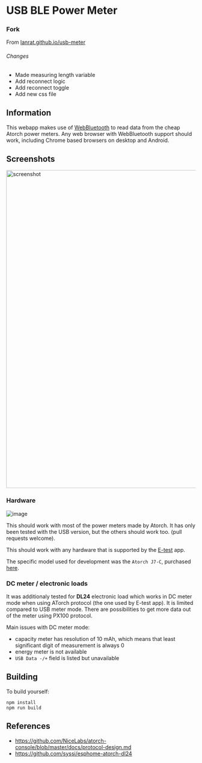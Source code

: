 # USB BLE Power Meter

### Fork

From [lanrat.github.io/usb-meter](https://lanrat.github.io/usb-meter/)

###### Changes

- Made measuring length variable
- Add reconnect logic
- Add reconnect toggle
- Add new css file

## Information

This webapp makes use of [WebBluetooth](https://web.dev/bluetooth/) to read data
from the cheap Atorch power meters. Any web browser with WebBluetooth support
should work, including Chrome based browsers on desktop and Android.

## Screenshots

<img width="846" alt="screenshot" src="https://user-images.githubusercontent.com/164192/192336525-22cdd0de-6e44-452f-af97-06c34b4559b4.png">

### Hardware

![image](https://user-images.githubusercontent.com/164192/192333803-254ac224-3aea-4b4d-8908-5ecca27195f1.png)

This should work with most of the power meters made by Atorch. It has only been
tested with the USB version, but the others should work too. (pull requests welcome).

This should work with any hardware that is supported by the
[E-test](https://play.google.com/store/apps/details?id=com.tang.etest.e_test) app.

The specific model used for development was the `Atorch J7-C`, purchased [here](https://www.aliexpress.com/item/3256802185219181.html).

### DC meter / electronic loads

It was additionaly tested for **DL24** electronic load which works in DC meter mode when using ATorch protocol (the one used by E-test app). It is limited compared to USB meter mode. There are possibilities to get more data out of the meter using PX100 protocol.

Main issues with DC meter mode:

- capacity meter has resolution of 10 mAh, which means that least significant digit of measurement is always 0
- energy meter is not available
- `USB Data -/+` field is listed but unavailable

## Building

To build yourself:

```shell
npm install
npm run build
```

## References

* <https://github.com/NiceLabs/atorch-console/blob/master/docs/protocol-design.md>
* <https://github.com/syssi/esphome-atorch-dl24>
